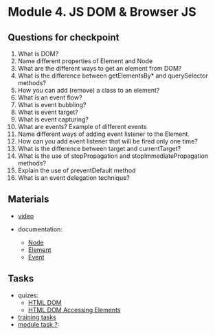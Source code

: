 # Module 4. JS DOM & Browser JS

## Questions for checkpoint

1. What is DOM?
2. Name different properties of Element and Node
3. What are the different ways to get an element from DOM?
4. What is the difference between getElementsBy* and querySelector methods?
5. How you can add (remove) a class to an element?
6. What is an event flow?
7. What is event bubbling?
8. What is event target?
9. What is event capturing?
10. What are events? Example of different events
11. Name different ways of adding event listener to the Element.
12. How can you add event listener that will be fired only one time?
13. What is the difference between target and currentTarget?
14. What is the use of stopPropagation and stopImmediatePropagation methods?
15. Explain the use of preventDefault method
16. What is an event delegation technique?


## Materials

- [video](https://github.com/alex-trofimova/short-track-next-gen/blob/main/4-js-dom/video-info/video-info.md)

- documentation: 
    - [Node](https://developer.mozilla.org/en-US/docs/Web/API/Node)
    - [Element](https://developer.mozilla.org/en-US/docs/Web/API/Element)
    - [Event](https://developer.mozilla.org/en-US/docs/Web/API/Event)
    

## Tasks

- quizes: 
    - [HTML DOM](https://www.codeguage.com/courses/js/html-dom-quiz)
    - [HTML DOM Accessing Elements](https://www.codeguage.com/courses/js/html-dom-accessing-elements-quiz)  
- [training tasks](https://github.com/alex-trofimova/short-track-next-gen/blob/main/4-js-dom/training-tasks/js-dom-tasks.md)
- [module task ?](?):